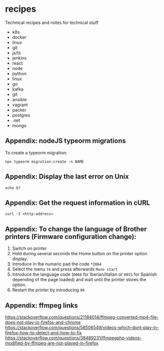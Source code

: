 # recipes
Technical recipes and notes for technical stuff

- k8s
- docker
- linux
- git
- js/ts
- jenkins
- react
- node
- python
- linux
- go
- kafka
- git
- ansible
- vagrant
- packer
- postgres
- .net
- mongo

## Appendix: nodeJS typeorm migrations

To create a typeorm migration:

```console
npx typeorm migration:create -n NAME
```

## Appendix: Display the last error on Unix

```console
echo $?
```

## Appendix: Get the request information in cURL

```console
curl -I <http-address>
```

## Appendix: To change the language of Brother printers (Firmware configuration change):

1. Switch on printer
2. Hold during several seconds the Home button on the printer option display. 
3. Introduce in the numeric pad the code `*2864`
4. Select the menu `74` and press afterwards `Mono start`
5. Introduce the language code (`0066` for Iberian/Italian or `0015` for Spanish depending of the page loaded) and wait until the printer stores the option. 
6. Restart the printer by introducing `99`

## Appendix: ffmpeg links

https://stackoverflow.com/questions/21184014/ffmpeg-converted-mp4-file-does-not-play-in-firefox-and-chrome
https://stackoverflow.com/questions/58506549/videos-which-dont-play-in-firefox-how-to-detect-and-how-to-fix
https://stackoverflow.com/questions/38489231/ffmpegphp-videos-modified-by-ffmpeg-are-not-played-in-firefox
